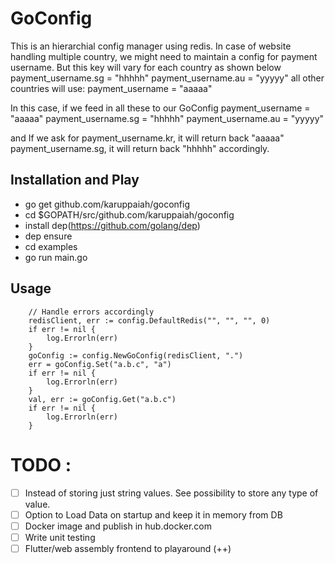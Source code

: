 # GoConfig

This is an hierarchial config manager using redis. In case of website handling multiple country, we might need to maintain a config for payment username. But this key will vary for each country as shown below
payment_username.sg = "hhhhh"
payment_username.au = "yyyyy"
all other countries will use:
payment_username = "aaaaa"

In this case, if we feed in all these to our GoConfig
payment_username = "aaaaa"
payment_username.sg = "hhhhh"
payment_username.au = "yyyyy"

and
If we ask for
payment_username.kr, it will return back "aaaaa"
payment_username.sg, it will return back "hhhhh" accordingly.
## Installation and Play

* go get github.com/karuppaiah/goconfig
* cd $GOPATH/src/github.com/karuppaiah/goconfig
* install dep(https://github.com/golang/dep)
* dep ensure
* cd examples
* go run main.go 


## Usage
```
    // Handle errors accordingly
	redisClient, err := config.DefaultRedis("", "", "", 0)
	if err != nil {
		log.Errorln(err)
	}
	goConfig := config.NewGoConfig(redisClient, ".")
	err = goConfig.Set("a.b.c", "a")
	if err != nil {
		log.Errorln(err)
	}
    val, err := goConfig.Get("a.b.c")
	if err != nil {
		log.Errorln(err)
	}
```


# TODO :
- [ ] Instead of storing just string values. See possibility to store any type of value.
- [ ] Option to Load Data on startup and keep it in memory from DB
- [ ] Docker image and publish in hub.docker.com
- [ ] Write unit testing
- [ ] Flutter/web assembly frontend to playaround (++)